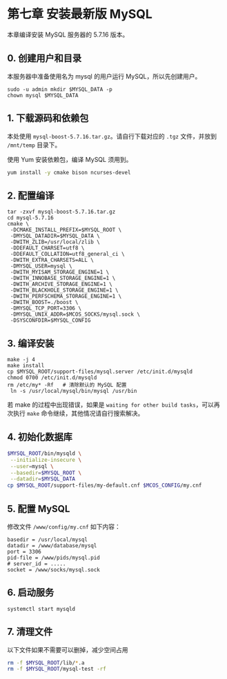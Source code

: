 # 第七章 安装最新版 MySQL

本章编译安装 MySQL 服务器的 5.7.16 版本。

## 0. 创建用户和目录

本服务器中准备使用名为 mysql 的用户运行 MySQL，所以先创建用户。

```
sudo -u admin mkdir $MYSQL_DATA -p
chown mysql $MYSQL_DATA
```

## 1. 下载源码和依赖包

本处使用 `mysql-boost-5.7.16.tar.gz`。请自行下载对应的 `.tgz` 文件，并放到 `/mnt/temp` 目录下。

使用 Yum 安装依赖包，编译 MySQL 须用到。

```sh
yum install -y cmake bison ncurses-devel
```

## 2. 配置编译

```
tar -zxvf mysql-boost-5.7.16.tar.gz
cd mysql-5.7.16
cmake \
 -DCMAKE_INSTALL_PREFIX=$MYSQL_ROOT \
 -DMYSQL_DATADIR=$MYSQL_DATA \
 -DWITH_ZLIB=/usr/local/zlib \
 -DDEFAULT_CHARSET=utf8 \
 -DDEFAULT_COLLATION=utf8_general_ci \
 -DWITH_EXTRA_CHARSETS=ALL \
 -DMYSQL_USER=mysql \
 -DWITH_MYISAM_STORAGE_ENGINE=1 \
 -DWITH_INNOBASE_STORAGE_ENGINE=1 \
 -DWITH_ARCHIVE_STORAGE_ENGINE=1 \
 -DWITH_BLACKHOLE_STORAGE_ENGINE=1 \
 -DWITH_PERFSCHEMA_STORAGE_ENGINE=1 \
 -DWITH_BOOST=./boost \
 -DMYSQL_TCP_PORT=3306 \
 -DMYSQL_UNIX_ADDR=$MCOS_SOCKS/mysql.sock \
 -DSYSCONFDIR=$MYSQL_CONFIG
```

## 3. 编译安装

```
make -j 4
make install
cp $MYSQL_ROOT/support-files/mysql.server /etc/init.d/mysqld
chmod 0700 /etc/init.d/mysqld
rm /etc/my* -Rf   # 清除默认的 MySQL 配置
 ln -s /usr/local/mysql/bin/mysql /usr/bin
```

若 make 的过程中出现错误，如果是 `waiting for other build tasks`，可以再次执行 `make` 
命令继续，其他情况请自行搜索解决。

## 4. 初始化数据库

```sh
$MYSQL_ROOT/bin/mysqld \
 --initialize-insecure \
 --user=mysql \
 --basedir=$MYSQL_ROOT \
 --datadir=$MYSQL_DATA
cp $MYSQL_ROOT/support-files/my-default.cnf $MCOS_CONFIG/my.cnf
```

## 5. 配置 MySQL

修改文件 `/www/config/my.cnf` 如下内容：

```
basedir = /usr/local/mysql
datadir = /www/database/mysql
port = 3306
pid-file = /www/pids/mysql.pid
# server_id = .....
socket = /www/socks/mysql.sock
```

## 6. 启动服务

```
systemctl start mysqld
```

## 7. 清理文件

以下文件如果不需要可以删掉，减少空间占用

```sh
rm -f $MYSQL_ROOT/lib/*.a
rm -f $MYSQL_ROOT/mysql-test -rf
```
